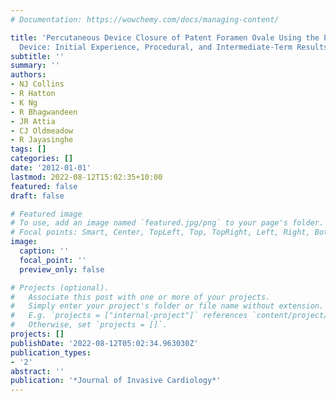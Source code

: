 ```yaml
---
# Documentation: https://wowchemy.com/docs/managing-content/

title: 'Percutaneous Device Closure of Patent Foramen Ovale Using the Premere Occlusion
  Device: Initial Experience, Procedural, and Intermediate-Term Results'
subtitle: ''
summary: ''
authors:
- NJ Collins
- R Hatton
- K Ng
- R Bhagwandeen
- JR Attia
- CJ Oldmeadow
- R Jayasinghe
tags: []
categories: []
date: '2012-01-01'
lastmod: 2022-08-12T15:02:35+10:00
featured: false
draft: false

# Featured image
# To use, add an image named `featured.jpg/png` to your page's folder.
# Focal points: Smart, Center, TopLeft, Top, TopRight, Left, Right, BottomLeft, Bottom, BottomRight.
image:
  caption: ''
  focal_point: ''
  preview_only: false

# Projects (optional).
#   Associate this post with one or more of your projects.
#   Simply enter your project's folder or file name without extension.
#   E.g. `projects = ["internal-project"]` references `content/project/deep-learning/index.md`.
#   Otherwise, set `projects = []`.
projects: []
publishDate: '2022-08-12T05:02:34.963030Z'
publication_types:
- '2'
abstract: ''
publication: '*Journal of Invasive Cardiology*'
---
```

